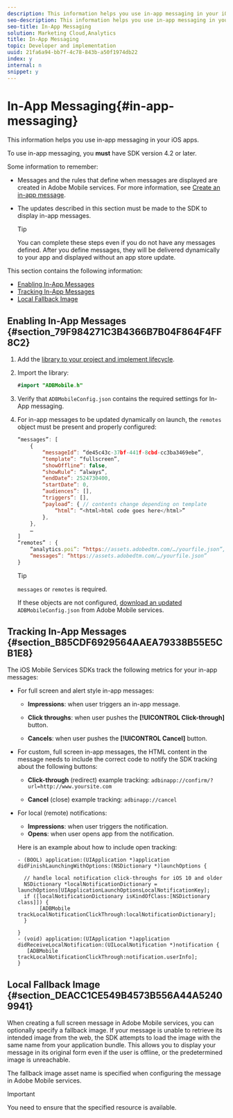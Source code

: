 ```yaml
---
description: This information helps you use in-app messaging in your iOS apps.
seo-description: This information helps you use in-app messaging in your iOS apps.
seo-title: In-App Messaging
solution: Marketing Cloud,Analytics
title: In-App Messaging
topic: Developer and implementation
uuid: 21fa6a94-bb7f-4c78-843b-a50f1974db22
index: y
internal: n
snippet: y
---
```


# In-App Messaging{#in-app-messaging}

This information helps you use in-app messaging in your iOS apps.

 To use in-app messaging, you **must** have SDK version 4.2 or later.

Some information to remember:

* Messages and the rules that define when messages are displayed are created in Adobe Mobile services. For more information, see [Create an in-app message](https://marketing.adobe.com/resources/help/en_US/mobile/?f=t_in_app_message). 
* The updates described in this section must be made to the SDK to display in-app messages.

  >[!TIP]
  >
  >You can complete these steps even if you do not have any messages defined. After you define messages, they will be delivered dynamically to your app and displayed without an app store update.

This section contains the following information:

* [Enabling In-App Messages](../../messaging-main/messaging/messaging.md#section_79F984271C3B4366B7B04F864F4FF8C2) 
* [Tracking In-App Messages](../../messaging-main/messaging/messaging.md#section_B85CDF6929564AAEA79338B55E5CB1E8) 
* [Local Fallback Image](../../messaging-main/messaging/messaging.md#section_DEACC1CE549B4573B556A44A52409941)

## Enabling In-App Messages {#section_79F984271C3B4366B7B04F864F4FF8C2}

1. Add the [library to your project and implement lifecycle](../../getting-started/dev-qs.md#concept_13176B6E37F547D6935E37125F457972). 
1. Import the library: 

   ```java
   #import "ADBMobile.h"
   ```

1. Verify that `ADBMobileConfig.json` contains the required settings for In-App messaging. 
1. For in-app messages to be updated dynamically on launch, the `remotes` object must be present and properly configured:

   ```js
   “messages”: [ 
       { 
           “messageId”: “de45c43c-37bf-441f-8cbd-cc3ba3469ebe”, 
           “template”: “fullscreen”, 
           “showOffline”: false, 
           “showRule”: “always”, 
           “endDate”: 2524730400, 
           “startDate”: 0, 
           “audiences”: [], 
           “triggers”: [], 
           “payload”: { // contents change depending on template 
               “html”: “<html>html code goes here</html>” 
           }, 
       }, 
       … 
   ] 
   “remotes” : { 
       “analytics.poi”: “https://assets.adobedtm.com/…/yourfile.json”, 
       “messages”: “https://assets.adobedtm.com/…/yourfile.json” 
   }
   ```

   >[!TIP]
   >
   >`messages` or `remotes` is required.

   If these objects are not configured, [download an updated](../../getting-started/requirements.md#section_044C17DF82BC4FD8A3E409C456CE9A46) `ADBMobileConfig.json` from Adobe Mobile services.

## Tracking In-App Messages {#section_B85CDF6929564AAEA79338B55E5CB1E8}

The iOS Mobile Services SDKs track the following metrics for your in-app messages:

* For full screen and alert style in-app messages:

    * **Impressions**: when user triggers an in-app message. 
    * **Click throughs**: when user pushes the **[!UICONTROL Click-through]** button. 
    
    * **Cancels**: when user pushes the **[!UICONTROL Cancel]** button.

* For custom, full screen in-app messages, the HTML content in the message needs to include the correct code to notify the SDK tracking about the following buttons:

    * **Click-through** (redirect) example tracking: `adbinapp://confirm/?url=http://www.yoursite.com` 
    
    * **Cancel** (close) example tracking: `adbinapp://cancel`

* For local (remote) notifications:

    * **Impressions**: when user triggers the notification. 
    * **Opens**: when user opens app from the notification.

  Here is an example about how to include open tracking:

  ```
  - (BOOL) application:(UIApplication *)application didFinishLaunchingWithOptions:(NSDictionary *)launchOptions { 
    
    // handle local notification click-throughs for iOS 10 and older 
    NSDictionary *localNotificationDictionary = launchOptions[UIApplicationLaunchOptionsLocalNotificationKey]; 
    if ([localNotificationDictionary isKindOfClass:[NSDictionary class]]) { 
         [ADBMobile trackLocalNotificationClickThrough:localNotificationDictionary]; 
    } 
    
  } 
  - (void) application:(UIApplication *)application didReceiveLocalNotification:(UILocalNotification *)notification { 
     [ADBMobile trackLocalNotificationClickThrough:notification.userInfo]; 
  }
  ```

## Local Fallback Image {#section_DEACC1CE549B4573B556A44A52409941}

When creating a full screen message in Adobe Mobile services, you can optionally specify a fallback image. If your message is unable to retrieve its intended image from the web, the SDK attempts to load the image with the same name from your application bundle. This allows you to display your message in its original form even if the user is offline, or the predetermined image is unreachable.

The fallback image asset name is specified when configuring the message in Adobe Mobile services.

>[!IMPORTANT]
>
>You need to ensure that the specified resource is available.

